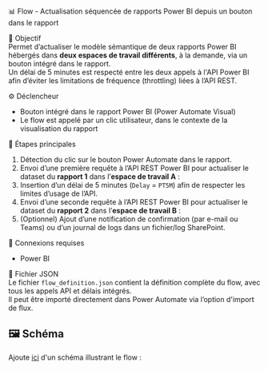 📊 Flow - Actualisation séquencée de rapports Power BI depuis un bouton dans le rapport

🎯 Objectif  
Permet d’actualiser le modèle sémantique de deux rapports Power BI hébergés dans **deux espaces de travail différents**, à la demande, via un bouton intégré dans le rapport.  
Un délai de 5 minutes est respecté entre les deux appels à l'API Power BI afin d’éviter les limitations de fréquence (throttling) liées à l’API REST.

⚙️ Déclencheur  
- Bouton intégré dans le rapport Power BI (Power Automate Visual)
- Le flow est appelé par un clic utilisateur, dans le contexte de la visualisation du rapport

🔁 Étapes principales  
1. Détection du clic sur le bouton Power Automate dans le rapport.  
2. Envoi d’une première requête à l’API REST Power BI pour actualiser le dataset du **rapport 1** dans l’**espace de travail A** :
3. Insertion d’un délai de 5 minutes (`Delay` = `PT5M`) afin de respecter les limites d’usage de l’API.  
4. Envoi d’une seconde requête à l’API REST Power BI pour actualiser le dataset du **rapport 2** dans l’**espace de travail B** :
5. (Optionnel) Ajout d’une notification de confirmation (par e-mail ou Teams) ou d’un journal de logs dans un fichier/log SharePoint.

🔐 Connexions requises  
- Power BI  

📄 Fichier JSON  
Le fichier `flow_definition.json` contient la définition complète du flow, avec tous les appels API et délais intégrés.  
Il peut être importé directement dans Power Automate via l’option d'import de flux.


## 🖼️ Schéma
Ajoute [ici](./schema_flux.png) d'un schéma illustrant le flow :
